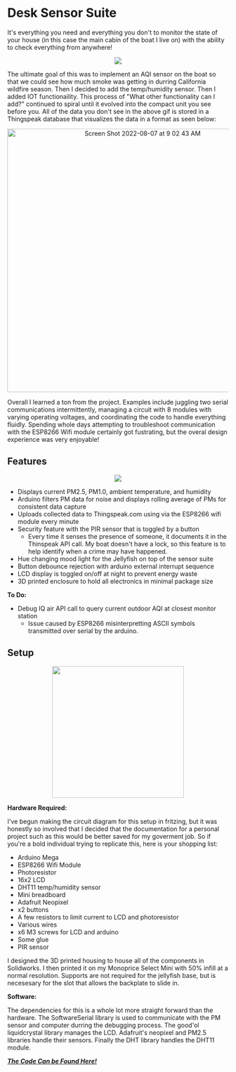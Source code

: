 # Desk Sensor Suite
It's everything you need and everything you don't to monitor the state of your house (in this case the main cabin of the boat I live on) with the ability to check everything from anywhere!
<p align="center">
<img src="https://media.giphy.com/media/WLyFLFnENAt1ckAOiM/giphy-downsized-large.gif">
</p>

  The ultimate goal of this was to implement an AQI sensor on the boat so that we could see how much smoke was getting in durring California wildfire season. Then I decided to add the temp/humidity sensor. Then I added IOT functionaility. This process of "What other functionality can I add?" continued to spiral until it evolved into the compact unit you see before you. All of the data you don't see in the above gif is stored in a Thingspeak database that visualizes the data in a format as seen below:
<p align="center">
<img width="600" alt="Screen Shot 2022-08-07 at 9 02 43 AM" src="https://user-images.githubusercontent.com/81666253/188034548-7ffb7218-52f5-4cdf-87f2-beedc9f959ba.png">
</p>

  Overall I learned a ton from the project. Examples include juggling two serial communications intermittently, managing a circuit with 8 modules with varying operating voltages, and coordinating the code to handle everything fluidly. Spending whole days attempting to troubleshoot communication with the ESP8266 Wifi module certainly got fustrating, but the overal design experience was very enjoyable!

## Features
<p align="center">
<img src="https://media.giphy.com/media/VxLLXeweBaHsRnHc60/giphy-downsized-large.gif">
</p>

- Displays current PM2.5, PM1.0, ambient temperature, and humidity
- Arduino filters PM data for noise and displays rolling average of PMs for consistent data capture
- Uploads collected data to Thingspeak.com using via the ESP8266 wifi module every minute
- Security feature with the PIR sensor that is toggled by a button
  - Every time it senses the presence of someone, it documents it in the Thinspeak API call. My boat doesn't have a lock, so this feature is to help identify when a crime may have happened. 
- Hue changing mood light for the Jellyfish on top of the sensor suite
- Button debounce rejection with arduino external interrupt sequence
- LCD display is toggled on/off at night to prevent energy waste
- 3D printed enclosure to hold all electronics in minimal package size


**To Do:**
- Debug IQ air API call to query current outdoor AQI at closest monitor station
  - Issue caused by ESP8266 misinterpretting ASCII symbols transmitted over serial by the arduino.

## Setup
<p align="center">
<img src="https://user-images.githubusercontent.com/81666253/188033265-c2f5e337-6cc7-4013-a468-3004ea761d7d.jpg" width="300" align="center">
</p>

**Hardware Required:**

I've begun making the circuit diagram for this setup in fritzing, but it was honestly so involved that I decided that the documentation for a personal project such as this would be better saved for my goverment job. So if you're a bold individual trying to replicate this, here is your shopping list:
- Arduino Mega
- ESP8266 Wifi Module
- Photoresistor
- 16x2 LCD
- DHT11 temp/humidity sensor
- Mini breadboard
- Adafruit Neopixel
- x2 buttons
- A few resistors to limit current to LCD and photoresistor
- Various wires
- x6 M3 screws for LCD and arduino
- Some glue
- PIR sensor 

I designed the 3D printed housing to house all of the components in Solidworks. I then printed it on my Monoprice Select Mini with 50% infill at a normal resolution. Supports are not required for the jellyfish base, but is necesesary for the slot that allows the backplate to slide in.

**Software:**

The dependencies for this is a whole lot more straight forward than the hardware. The SoftwareSerial library is used to communicate with the PM sensor and computer durring the debugging process. The good'ol liquidcrystal library manages the LCD. Adafruit's neopixel and PM2.5 libraries handle their sensors. Finally the DHT library handles the DHT11 module.  


***[The Code Can be Found Here!]()***
